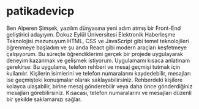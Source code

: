 # patikadevicp
Ben Alperen Şimşek, yazılım dünyasına yeni adım atmış bir Front-End geliştirici adayıyım. Dokuz Eylül Üniversitesi Elektronik Haberleşme Teknolojisi mezunuyum HTML, CSS ve JavaScript gibi temel teknolojileri öğrenmeye başladım ve şu anda React gibi modern araçları keşfetmeye çalışıyorum. Bu süreçte öğrendiklerimi gerçek bir projede uygulayarak deneyim kazanmak ve gelişmek istiyorum.
Uygulamamı kısaca anlatmam gerekirse:
Bu uygulama, telefon rehberi ve mesaj geçmişi tutmak için kullanılır. Kişilerin isimlerini ve telefon numaralarını kaydedebilir, mesajları ise geçmişteki konuşmalar olarak saklayabilirsiniz. Rehberdeki kişilere kolayca ulaşabilir, birine mesaj gönderebilir veya daha önce gönderdiğiniz mesajları görebilirsiniz. Kısacası, telefon numaralarını ve mesajları düzenli bir şekilde saklamanızı sağlar.
